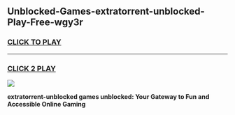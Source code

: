 
## Unblocked-Games-extratorrent-unblocked-Play-Free-wgy3r
<h3>
<a href="https://premium76.site?title=extratorrent-unblocked&ref=23A">CLICK TO PLAY</a></h3>
<hr>

<h3>
<a href="https://premium76.site?title=extratorrent-unblocked&ref=23A">CLICK 2 PLAY</a>
  
</h3>

<a href="https://premium76.site?title=extratorrent-unblocked&ref=23A"><img src="https://clearcache.store/games.png"></a>


**extratorrent-unblocked games unblocked: Your Gateway to Fun and Accessible Online Gaming**
